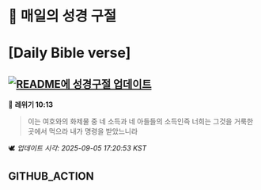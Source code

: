 # 🙏 매일의 성경 구절
# [Daily Bible verse]
## [![README에 성경구절 업데이트](https://github.com/DONGSUKA/first_test/actions/workflows/update-readme-bible.yml/badge.svg)](https://github.com/DONGSUKA/first_test/actions/workflows/update-readme-bible.yml)
<!-- START_BIBLE_VERSE -->
📖 **레위기 10:13**
> 이는 여호와의 화제물 중 네 소득과 네 아들들의 소득인즉 너희는 그것을 거룩한 곳에서 먹으라 내가 명령을 받았느니라

🕊️ _업데이트 시각: 2025-09-05 17:20:53 KST_
  <!-- END_BIBLE_VERSE -->
## GITHUB_ACTION
